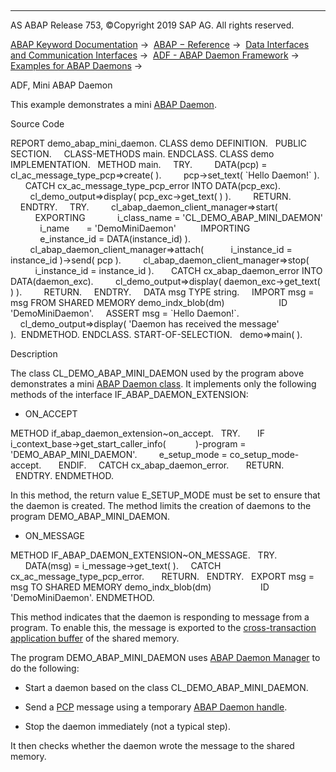   

* * *

AS ABAP Release 753, ©Copyright 2019 SAP AG. All rights reserved.

[ABAP Keyword Documentation](javascript:call_link\('abenabap.htm'\)) →  [ABAP − Reference](javascript:call_link\('abenabap_reference.htm'\)) →  [Data Interfaces and Communication Interfaces](javascript:call_link\('abenabap_data_communication.htm'\)) →  [ADF - ABAP Daemon Framework](javascript:call_link\('abenabap_daemon.htm'\)) →  [Examples for ABAP Daemons](javascript:call_link\('abenabap_daemon_abexas.htm'\)) → 

ADF, Mini ABAP Daemon

This example demonstrates a mini [ABAP Daemon](javascript:call_link\('abenabap_daemon_glosry.htm'\) "Glossary Entry").

Source Code

REPORT demo\_abap\_mini\_daemon.
CLASS demo DEFINITION.
  PUBLIC SECTION.
    CLASS-METHODS main.
ENDCLASS.
CLASS demo IMPLEMENTATION.
  METHOD main.
    TRY.
        DATA(pcp) = cl\_ac\_message\_type\_pcp=>create( ).
        pcp->set\_text( \`Hello Daemon!\` ).
      CATCH cx\_ac\_message\_type\_pcp\_error INTO DATA(pcp\_exc).
        cl\_demo\_output=>display( pcp\_exc->get\_text( ) ).
        RETURN.
    ENDTRY.
    TRY.
        cl\_abap\_daemon\_client\_manager=>start(
          EXPORTING
            i\_class\_name = 'CL\_DEMO\_ABAP\_MINI\_DAEMON'
            i\_name       = 'DemoMiniDaemon'
         IMPORTING
            e\_instance\_id = DATA(instance\_id) ).
        cl\_abap\_daemon\_client\_manager=>attach(
          i\_instance\_id = instance\_id )->send( pcp ).
        cl\_abap\_daemon\_client\_manager=>stop(
          i\_instance\_id = instance\_id ).
      CATCH cx\_abap\_daemon\_error INTO DATA(daemon\_exc).
        cl\_demo\_output=>display( daemon\_exc->get\_text( ) ).
        RETURN.
    ENDTRY.
    DATA msg TYPE string.
    IMPORT msg = msg FROM SHARED MEMORY demo\_indx\_blob(dm)
                     ID 'DemoMiniDaemon'.
    ASSERT msg = \`Hello Daemon!\`.
    cl\_demo\_output=>display( 'Daemon has received the message' ).  ENDMETHOD.
ENDCLASS.
START-OF-SELECTION.
  demo=>main( ).

Description

The class CL\_DEMO\_ABAP\_MINI\_DAEMON used by the program above demonstrates a mini [ABAP Daemon class](javascript:call_link\('abenabap_daemon_class_glosry.htm'\) "Glossary Entry"). It implements only the following methods of the interface IF\_ABAP\_DAEMON\_EXTENSION:

-   ON\_ACCEPT

METHOD if\_abap\_daemon\_extension~on\_accept.
  TRY.
      IF i\_context\_base->get\_start\_caller\_info(
           )-program = 'DEMO\_ABAP\_MINI\_DAEMON'.
        e\_setup\_mode = co\_setup\_mode-accept.
      ENDIF.
    CATCH cx\_abap\_daemon\_error.
      RETURN.
  ENDTRY.
ENDMETHOD.

In this method, the return value E\_SETUP\_MODE must be set to ensure that the daemon is created. The method limits the creation of daemons to the program DEMO\_ABAP\_MINI\_DAEMON.

-   ON\_MESSAGE

METHOD IF\_ABAP\_DAEMON\_EXTENSION~ON\_MESSAGE.
  TRY.
      DATA(msg) = i\_message->get\_text( ).
    CATCH cx\_ac\_message\_type\_pcp\_error.
      RETURN.
  ENDTRY.
  EXPORT msg = msg TO SHARED MEMORY demo\_indx\_blob(dm)
                   ID 'DemoMiniDaemon'.
ENDMETHOD.

This method indicates that the daemon is responding to message from a program. To enable this, the message is exported to the [cross-transaction application buffer](javascript:call_link\('abencrosstrans_app_buffer_glosry.htm'\) "Glossary Entry") of the shared memory.

The program DEMO\_ABAP\_MINI\_DAEMON uses [ABAP Daemon Manager](javascript:call_link\('abenabap_daemon_manager_glosry.htm'\) "Glossary Entry") to do the following:

-   Start a daemon based on the class CL\_DEMO\_ABAP\_MINI\_DAEMON.

-   Send a [PCP](javascript:call_link\('abenpcp_glosry.htm'\) "Glossary Entry") message using a temporary [ABAP Daemon handle](javascript:call_link\('abenabap_daemon_handle_glosry.htm'\) "Glossary Entry").

-   Stop the daemon immediately (not a typical step).

It then checks whether the daemon wrote the message to the shared memory.